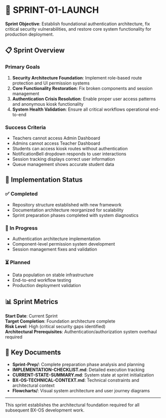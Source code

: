 # 🚀 SPRINT-01-LAUNCH

**Sprint Objective**: Establish foundational authentication architecture, fix critical security vulnerabilities, and restore core system functionality for production deployment.

## 📋 Sprint Overview

### Primary Goals
1. **Security Architecture Foundation**: Implement role-based route protection and UI permission systems
2. **Core Functionality Restoration**: Fix broken components and session management
3. **Authentication Crisis Resolution**: Enable proper user access patterns and anonymous kiosk functionality
4. **System Health Validation**: Ensure all critical workflows operational end-to-end

### Success Criteria
- Teachers cannot access Admin Dashboard
- Admins cannot access Teacher Dashboard  
- Students can access kiosk routes without authentication
- NotificationBell dropdown responds to user interactions
- Session tracking displays correct user information
- Queue management shows accurate student data

## 🎯 Implementation Status

### ✅ Completed
- Repository structure established with new framework
- Documentation architecture reorganized for scalability
- Sprint preparation phases completed with system diagnostics

### 🔄 In Progress
- Authentication architecture implementation
- Component-level permission system development
- Session management fixes and validation

### ⏳ Planned
- Data population on stable infrastructure
- End-to-end workflow testing
- Production deployment validation

## 📊 Sprint Metrics

**Start Date**: Current Sprint  
**Target Completion**: Foundation architecture complete  
**Risk Level**: High (critical security gaps identified)  
**Architectural Prerequisites**: Authentication/authorization system overhaul required

## 🔗 Key Documents

- **Sprint-Prep/**: Complete preparation phase analysis and planning
- **IMPLEMENTATION-CHECKLIST.md**: Detailed execution tracking
- **CURRENT-STATE-SUMMARY.md**: System state at sprint initialization  
- **BX-OS-TECHNICAL-CONTEXT.md**: Technical constraints and architectural context
- **Flowcharts/**: Visual system architecture and user journey diagrams

---

This sprint establishes the architectural foundation required for all subsequent BX-OS development work.